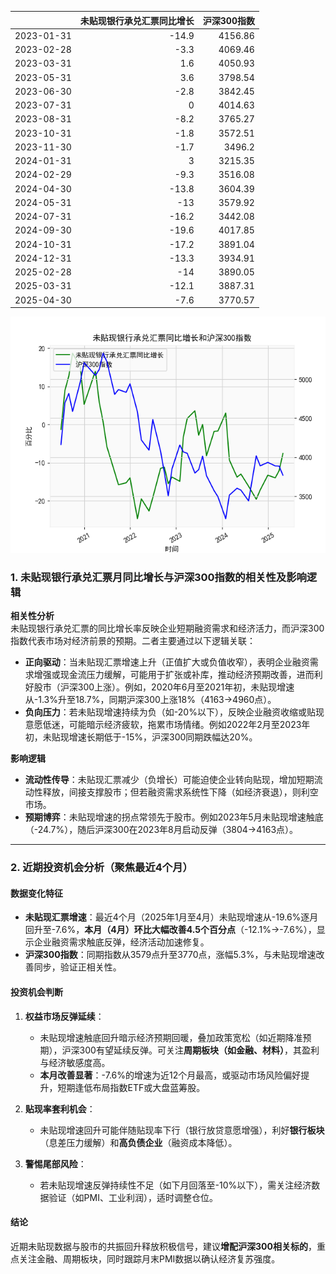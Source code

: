 |            |   未贴现银行承兑汇票同比增长 |   沪深300指数 |
|:-----------|-----------------------------:|--------------:|
| 2023-01-31 |                        -14.9 |       4156.86 |
| 2023-02-28 |                         -3.3 |       4069.46 |
| 2023-03-31 |                          1.6 |       4050.93 |
| 2023-05-31 |                          3.6 |       3798.54 |
| 2023-06-30 |                         -2.8 |       3842.45 |
| 2023-07-31 |                          0   |       4014.63 |
| 2023-08-31 |                         -8.2 |       3765.27 |
| 2023-10-31 |                         -1.8 |       3572.51 |
| 2023-11-30 |                         -1.7 |       3496.2  |
| 2024-01-31 |                          3   |       3215.35 |
| 2024-02-29 |                         -9.3 |       3516.08 |
| 2024-04-30 |                        -13.8 |       3604.39 |
| 2024-05-31 |                        -13   |       3579.92 |
| 2024-07-31 |                        -16.2 |       3442.08 |
| 2024-09-30 |                        -19.6 |       4017.85 |
| 2024-10-31 |                        -17.2 |       3891.04 |
| 2024-12-31 |                        -13.3 |       3934.91 |
| 2025-02-28 |                        -14   |       3890.05 |
| 2025-03-31 |                        -12.1 |       3887.31 |
| 2025-04-30 |                         -7.6 |       3770.57 |

![图](bank_hs300.png)



### 1. 未贴现银行承兑汇票月同比增长与沪深300指数的相关性及影响逻辑

**相关性分析**  
未贴现银行承兑汇票的同比增长率反映企业短期融资需求和经济活力，而沪深300指数代表市场对经济前景的预期。二者主要通过以下逻辑关联：  
- **正向驱动**：当未贴现汇票增速上升（正值扩大或负值收窄），表明企业融资需求增强或现金流压力缓解，可能用于扩张或补库，推动经济预期改善，进而利好股市（沪深300上涨）。例如，2020年6月至2021年初，未贴现增速从-1.3%升至18.7%，同期沪深300上涨18%（4163→4960点）。  
- **负向压力**：若未贴现增速持续为负（如-20%以下），反映企业融资收缩或贴现意愿低迷，可能暗示经济疲软，拖累市场情绪。例如2022年2月至2023年初，未贴现增速长期低于-15%，沪深300同期跌幅达20%。  

**影响逻辑**  
- **流动性传导**：未贴现汇票减少（负增长）可能迫使企业转向贴现，增加短期流动性释放，间接支撑股市；但若融资需求系统性下降（如经济衰退），则利空市场。  
- **预期博弈**：未贴现增速的拐点常领先于股市。例如2023年5月未贴现增速触底（-24.7%），随后沪深300在2023年8月启动反弹（3804→4163点）。

---

### 2. 近期投资机会分析（聚焦最近4个月）

#### **数据变化特征**  
- **未贴现汇票增速**：最近4个月（2025年1月至4月）未贴现增速从-19.6%逐月回升至-7.6%，**本月（4月）环比大幅改善4.5个百分点**（-12.1%→-7.6%），显示企业融资需求触底反弹，经济活动加速修复。  
- **沪深300指数**：同期指数从3579点升至3770点，涨幅5.3%，与未贴现增速改善同步，验证正相关性。

#### **投资机会判断**  
1. **权益市场反弹延续**：  
   - 未贴现增速触底回升暗示经济预期回暖，叠加政策宽松（如近期降准预期），沪深300有望延续反弹。可关注**周期板块（如金融、材料）**，其盈利与经济敏感度高。  
   - **本月改善显著**：-7.6%的增速为近12个月最高，或驱动市场风险偏好提升，短期逢低布局指数ETF或大盘蓝筹股。  

2. **贴现率套利机会**：  
   - 未贴现增速回升可能伴随贴现率下行（银行放贷意愿增强），利好**银行板块**（息差压力缓解）和**高负债企业**（融资成本降低）。  

3. **警惕尾部风险**：  
   - 若未贴现增速反弹持续性不足（如下月回落至-10%以下），需关注经济数据验证（如PMI、工业利润），适时调整仓位。  

#### **结论**  
近期未贴现数据与股市的共振回升释放积极信号，建议**增配沪深300相关标的**，重点关注金融、周期板块，同时跟踪月末PMI数据以确认经济复苏强度。